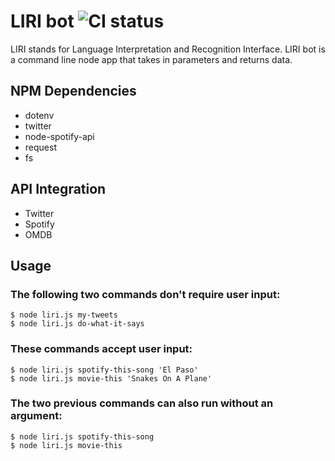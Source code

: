 # LIRI bot ![CI status](https://img.shields.io/badge/build-beta-brightgreen.svg)

LIRI stands for Language Interpretation and Recognition Interface. LIRI bot is a command line node app that takes in parameters and returns data.

## NPM Dependencies
* dotenv
* twitter
* node-spotify-api
* request
* fs

## API Integration
* Twitter
* Spotify
* OMDB


## Usage
### The following two commands don't require user input:
```
$ node liri.js my-tweets
$ node liri.js do-what-it-says
```

### These commands accept user input:
```
$ node liri.js spotify-this-song 'El Paso'
$ node liri.js movie-this 'Snakes On A Plane'
```

### The two previous commands can also run without an argument:
```
$ node liri.js spotify-this-song
$ node liri.js movie-this
```
